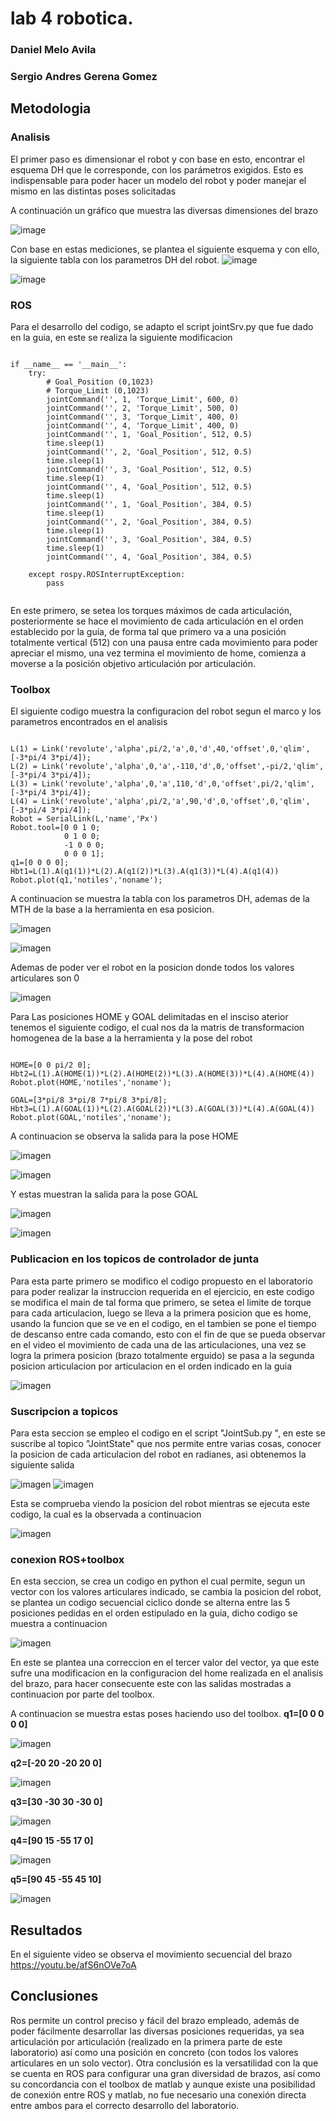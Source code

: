 # lab 4 robotica. 
### Daniel Melo Avila
### Sergio Andres Gerena Gomez


## Metodologia
### Analisis
El primer paso es dimensionar el robot y con base en esto, encontrar el esquema DH que le corresponde, con los parámetros exigidos. Esto es indispensable para poder hacer un modelo del robot y poder manejar el mismo en las distintas poses solicitadas

A continuación un gráfico que muestra las diversas dimensiones del brazo

![image](https://user-images.githubusercontent.com/38962033/194959613-80de7b63-cdaa-483f-9fd6-eae699813f2b.png)

Con base en estas mediciones, se plantea el siguiente esquema y con ello, la siguiente tabla con los parametros DH del robot.
![image](https://user-images.githubusercontent.com/38962033/196545051-07c66a1c-a128-4f2a-a164-8910873f4d31.png)

![image](https://user-images.githubusercontent.com/38962033/195693109-8b2ef55e-73b3-4738-9ed1-b5027aa37d8e.png)

### ROS
Para el desarrollo del codigo, se adapto el script jointSrv.py que fue dado en la guia, en este se realiza la siguiente modificacion

<pre><code>
if __name__ == '__main__':
    try:
        # Goal_Position (0,1023)
        # Torque_Limit (0,1023)
        jointCommand('', 1, 'Torque_Limit', 600, 0)
        jointCommand('', 2, 'Torque_Limit', 500, 0)
        jointCommand('', 3, 'Torque_Limit', 400, 0)
        jointCommand('', 4, 'Torque_Limit', 400, 0)
        jointCommand('', 1, 'Goal_Position', 512, 0.5)
        time.sleep(1)
        jointCommand('', 2, 'Goal_Position', 512, 0.5)
        time.sleep(1)
        jointCommand('', 3, 'Goal_Position', 512, 0.5)
        time.sleep(1)
        jointCommand('', 4, 'Goal_Position', 512, 0.5)
        time.sleep(1)
        jointCommand('', 1, 'Goal_Position', 384, 0.5)
        time.sleep(1)
        jointCommand('', 2, 'Goal_Position', 384, 0.5)
        time.sleep(1)
        jointCommand('', 3, 'Goal_Position', 384, 0.5)
        time.sleep(1)
        jointCommand('', 4, 'Goal_Position', 384, 0.5)
        
    except rospy.ROSInterruptException:
        pass

</code></pre>

En este primero, se setea los torques máximos de cada articulación, posteriormente se hace el movimiento de cada articulación en el orden establecido por la guía, de forma tal que primero va a una posición totalmente vertical (512) con una pausa entre cada movimiento para poder apreciar el mismo, una vez termina el movimiento de home, comienza a moverse a la posición objetivo articulación por articulación.


### Toolbox
El siguiente codigo muestra la configuracion del robot segun el marco y los parametros encontrados en el analisis
<pre><code>
L(1) = Link('revolute','alpha',pi/2,'a',0,'d',40,'offset',0,'qlim',[-3*pi/4 3*pi/4]);
L(2) = Link('revolute','alpha',0,'a',-110,'d',0,'offset',-pi/2,'qlim',[-3*pi/4 3*pi/4]);
L(3) = Link('revolute','alpha',0,'a',110,'d',0,'offset',pi/2,'qlim',[-3*pi/4 3*pi/4]);
L(4) = Link('revolute','alpha',pi/2,'a',90,'d',0,'offset',0,'qlim',[-3*pi/4 3*pi/4]);
Robot = SerialLink(L,'name','Px')
Robot.tool=[0 0 1 0;
            0 1 0 0;
            -1 0 0 0;
            0 0 0 1];
q1=[0 0 0 0];
Hbt1=L(1).A(q1(1))*L(2).A(q1(2))*L(3).A(q1(3))*L(4).A(q1(4))
Robot.plot(q1,'notiles','noname');
</code></pre>
A continuacion se muestra la tabla con los parametros DH, ademas de la MTH de la base a la herramienta en esa posicion.

![imagen](https://user-images.githubusercontent.com/38962033/194994645-4c19d6fa-4c4a-4a92-87bb-f18ea1eee0d8.png)

![imagen](https://user-images.githubusercontent.com/38962033/194994849-59b50bf1-ea93-4a23-b163-7c71782dfdd3.png)

Ademas de poder ver el robot en la posicion donde todos los valores articulares son 0

![imagen](https://user-images.githubusercontent.com/38962033/194995140-b2d1f341-a270-4ab3-b68e-bfb288cd45e4.png)


Para Las posiciones HOME y GOAL delimitadas en el insciso aterior tenemos el siguiente codigo, el cual nos da la matris de transformacion homogenea de la base a la herramienta y la pose del robot
<pre><code>
HOME=[0 0 pi/2 0];
Hbt2=L(1).A(HOME(1))*L(2).A(HOME(2))*L(3).A(HOME(3))*L(4).A(HOME(4))
Robot.plot(HOME,'notiles','noname');

GOAL=[3*pi/8 3*pi/8 7*pi/8 3*pi/8];
Hbt3=L(1).A(GOAL(1))*L(2).A(GOAL(2))*L(3).A(GOAL(3))*L(4).A(GOAL(4))
Robot.plot(GOAL,'notiles','noname');
</code></pre>
A continuacion se observa la salida para la pose HOME

![imagen](https://user-images.githubusercontent.com/38962033/194995882-1bd76ee8-02f3-432c-aa91-c939ba518bb6.png)

![imagen](https://user-images.githubusercontent.com/38962033/194995967-a43ef7f2-413e-49d6-b8d9-81b990739385.png)

Y estas muestran la salida para la pose GOAL

![imagen](https://user-images.githubusercontent.com/38962033/194996160-e082003b-e8cc-4d19-9670-8884d8e87f35.png)

![imagen](https://user-images.githubusercontent.com/38962033/194996345-d0ed1170-4b51-4715-aa94-b4b3851d7ef6.png)

### Publicacion en los topicos de controlador de junta
Para esta parte primero se modifico el codigo propuesto en el laboratorio para poder realizar la instruccion requerida en el ejercicio, en este codigo se modifica el main de tal forma que primero, se setea el limite de torque para cada articulacion, luego se lleva a la primera posicion que es home, usando la funcion que se ve en el codigo, en el tambien se pone el tiempo de descanso entre cada comando, esto con el fin de que se pueda observar en el video el movimiento de cada una de las articulaciones, una vez se logra la primera posicion (brazo totalmente erguido) se pasa a la segunda posicion articulacion por articulacion en el orden indicado en la guia

![imagen](https://user-images.githubusercontent.com/38962033/196767425-0819dce7-caa6-425e-9dc1-126a5cb35442.png)

### Suscripcion a topicos
Para esta seccion se empleo el codigo en el script "JointSub.py ", en este se suscribe al topico "JointState" que nos permite entre varias cosas, conocer la posicion de cada articulacion del robot en radianes, asi obtenemos la siguiente salida

![imagen](https://user-images.githubusercontent.com/38962033/196767867-e20eac01-a60f-431c-8d84-315024108533.png)
![imagen](https://user-images.githubusercontent.com/38962033/196768028-7dca6b56-8876-4ff5-810e-e6ca08ce4c91.png)

Esta se comprueba viendo la posicion del robot mientras se ejecuta este codigo, la cual es la observada a continuacion

![imagen](https://user-images.githubusercontent.com/38962033/196828083-a550932d-61a6-4ec0-989f-22ce37067b13.png)


### conexion ROS+toolbox

En esta seccion, se crea un codigo en python el cual permite, segun un vector con los valores articulares indicado, se cambia la posicion del robot, se plantea un codigo secuencial ciclico donde se alterna entre las 5 posiciones pedidas en el orden estipulado en la guia, dicho codigo se muestra a continuacion

![imagen](https://user-images.githubusercontent.com/38962033/196831663-099274d7-f7b0-49b4-8c47-9e7f1bc2cda0.png)

En este se plantea una correccion en el tercer valor del vector, ya que este sufre una modificacion en la configuracion del home realizada en el analisis del brazo, para hacer consecuente este con las salidas mostradas a continuacion por parte del toolbox.

A continuacion se muestra estas poses haciendo uso del toolbox.
<b>q1=[0 0 0 0 0] </b>
    
![imagen](https://user-images.githubusercontent.com/38962033/196780408-f2d436e4-47e7-4436-9068-49e611300c6d.png)
   
<b>q2=[-20 20 -20 20 0] </b>
    
 ![imagen](https://user-images.githubusercontent.com/38962033/196780532-0fef92d7-bee4-4233-8644-9bcbb3f1afa8.png)

    
<b>q3=[30 -30 30 -30 0] </b>
   
![imagen](https://user-images.githubusercontent.com/38962033/196781953-33a0044b-6d58-4fef-9a42-466ca3da6e10.png)


    
<b>q4=[90 15 -55 17 0] </b>
    
![imagen](https://user-images.githubusercontent.com/38962033/196782012-04712318-b517-4f48-bc26-e397101a7002.png)
 

    
<b>q5=[90 45 -55 45 10] </b>

   ![imagen](https://user-images.githubusercontent.com/38962033/196780847-038f7c60-0aad-481b-85ad-0b8e7998936e.png)

    
  ## Resultados
  En el siguiente video se observa el movimiento secuencial del brazo https://youtu.be/afS6nOVe7oA



  ## Conclusiones
Ros permite un control preciso y fácil del brazo empleado, además de poder fácilmente desarrollar las diversas posiciones requeridas, ya sea articulación por articulación (realizado en la primera parte de este laboratorio) así como una posición en concreto (con todos los valores articulares en un solo vector). Otra conclusión es la versatilidad con la que se cuenta en ROS para configurar una gran diversidad de brazos, así como su concordancia con el toolbox de matlab y aunque existe una posibilidad de conexión entre ROS y matlab, no fue necesario una conexión directa entre ambos para el correcto desarrollo del laboratorio.
